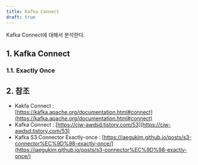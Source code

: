 ```yaml
---
title: Kafka Connect
draft: true
---
```


Kafka Connect에 대해서 분석한다.

## 1. Kafka Connect

### 1.1. Exactly Once

## 2. 참조

* Kakfa Connect : [https://kafka.apache.org/documentation.html#connect](https://kafka.apache.org/documentation.html#connect)
* Kafka Connect : [https://cjw-awdsd.tistory.com/53](https://cjw-awdsd.tistory.com/53)
* Kafka S3 Connector Exactly-once : [https://jaegukim.github.io/posts/s3-connector%EC%9D%98-exactly-once/](https://jaegukim.github.io/posts/s3-connector%EC%9D%98-exactly-once/)